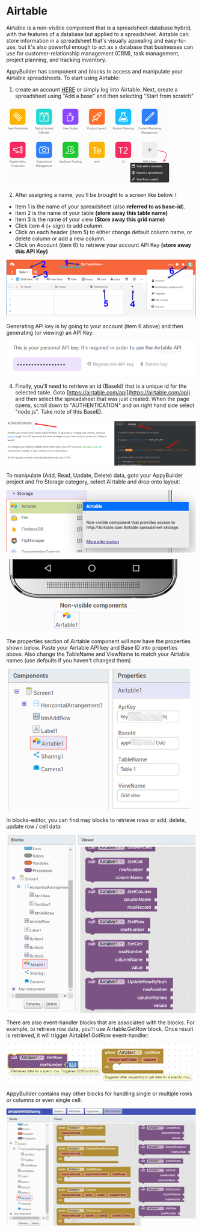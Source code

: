 # Airtable

Airtable is a non-visible component that is a spreadsheet-database hybrid, with the features of a database but applied to a spreadsheet. Airtable can store information in a spreadsheet that's visually appealing and easy-to-use, but it's also powerful enough to act as a database that businesses can use for customer-relationship management \(CRM\), task management, project planning, and tracking inventory.

AppyBuilder has component and blocks to access and manipulate your Airtable spreadsheets. To start using Airtable:

1. create an account [HERE](https://airtable.com/invite/r/57LRi5awhere) or simply log into Airtable. Next, create a spreadsheet using "Add a base" and then selecting "Start from scratch"

![](../../../.gitbook/assets/image%20%2853%29.png)

2. After assigning a name, you'll be brought to a screen like below. I

* Item 1 is the name of your spreadsheet \(also **referred to as base-id**\). 
* Item 2 is the name of your table **\(store away this table name\)**
* Item 3 is the name of your view **\(Store away this grid name\)**
* Click item 4 \(+ sign\) to add column. 
* Click on each header \(item 5\) to either change default column name, or delete column or add a new column. 
* Click on Account \(item 6\) to retrieve your account API Key **\(store away this API Key\)**

![](../../../.gitbook/assets/image%20%288%29.png)

Generating API key is by going to your account \(item 6 above\) and then generating \(or viewing\) an API Key:

![](../../../.gitbook/assets/image%20%2831%29.png)

4. Finally, you'll need to retrieve an id \(BaseId\) that is a unique id for the selected table. Goto [https://airtable.com/api](https://airtable.com/api) and then select the spreadsheet that was just created. When the page opens, scroll down to "AUTHENTICATION" and on right hand side select "node.js".  Take note of this BaseID.

![](../../../.gitbook/assets/image%20%2862%29.png)

To manipulate \(Add, Read, Update, Delete\) data, goto your AppyBuilder project and fro Storage category, select Airtable and drop onto layout:

![](../../../.gitbook/assets/image%20%2816%29.png)

 

![](../../../.gitbook/assets/image%20%2829%29.png)

  
The properties section of Airtable component will now have the properties shown below. Paste your Airtable API key and Base ID into properties above. Also change the TableName and ViewName to match your Airtable names \(use defaults if you haven't changed them\)

![](../../../.gitbook/assets/image%20%2818%29.png)

In blocks-editor, you can find may blocks to retrieve rows or add, delete, update row / cell data:

![](../../../.gitbook/assets/image%20%289%29.png)

There are also event-handler blocks that are associated with the blocks. For example, to retrieve row data, you'll use Airtable.GetRow block. Once result is retrieved, it will trigger Airtable1.GotRow event-handler:

![](../../../.gitbook/assets/image%20%2844%29.png)

AppyBuilder contains may other blocks for handling single or multiple rows or columns or even single cell:

![](../../../.gitbook/assets/image%20%2858%29.png)

